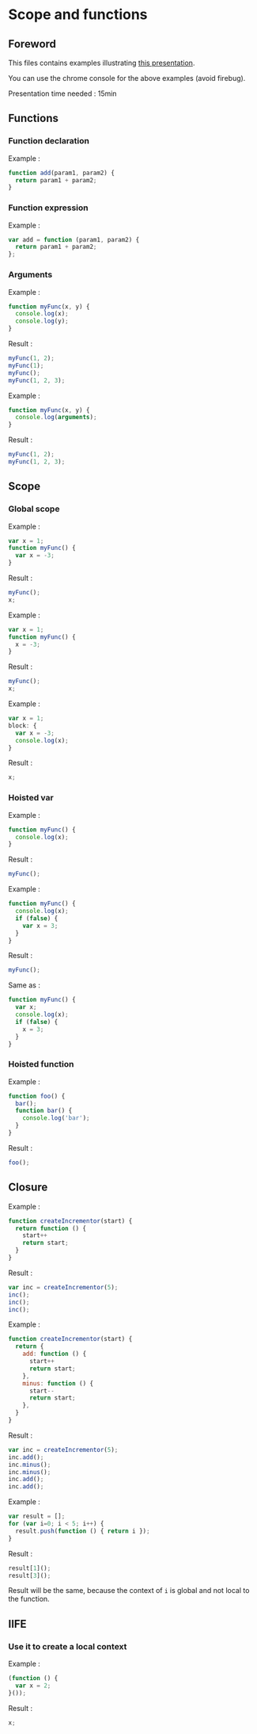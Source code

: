 # Scope and functions

## Foreword

This files contains examples illustrating [this presentation](https://prezi.com/3widspvzh9ck/javascript-scope-and-functions/).

You can use the chrome console for the above examples (avoid firebug).

Presentation time needed : 15min

## Functions

### Function declaration

Example :
```javascript
function add(param1, param2) {
  return param1 + param2;
}
```

### Function expression

Example :
```javascript
var add = function (param1, param2) {
  return param1 + param2;
};
```

### Arguments

Example :
```javascript
function myFunc(x, y) {
  console.log(x);
  console.log(y);
}
```

Result :
```javascript
myFunc(1, 2);
myFunc(1);
myFunc();
myFunc(1, 2, 3);
```

Example :
```javascript
function myFunc(x, y) {
  console.log(arguments);
}
```

Result :
```javascript
myFunc(1, 2);
myFunc(1, 2, 3);
```

## Scope

### Global scope

Example :
```javascript
var x = 1;
function myFunc() {
  var x = -3;
}
```

Result :
```javascript
myFunc();
x;
```

Example :
```javascript
var x = 1;
function myFunc() {
  x = -3;
}
```

Result :
```javascript
myFunc();
x;
```

Example :
```javascript
var x = 1;
block: {
  var x = -3;
  console.log(x);
}
```

Result :
```javascript
x;
```

### Hoisted var

Example :
```javascript
function myFunc() {
  console.log(x);
}
```

Result :
```javascript
myFunc();
```

Example :
```javascript
function myFunc() {
  console.log(x);
  if (false) {
    var x = 3;
  }
}
```

Result :
```javascript
myFunc();
```

Same as :
```javascript
function myFunc() {
  var x;
  console.log(x);
  if (false) {
    x = 3;
  }
}
```

### Hoisted function

Example :
```javascript
function foo() {
  bar();
  function bar() {
    console.log('bar');
  }
}
```

Result :
```javascript
foo();
```

## Closure

Example :
```javascript
function createIncrementor(start) {
  return function () {
    start++
    return start;
  }
}
```

Result :
```javascript
var inc = createIncrementor(5);
inc();
inc();
inc();
```

Example :
```javascript
function createIncrementor(start) {
  return {
    add: function () {
      start++
      return start;
    },
    minus: function () {
      start--
      return start;
    },
  }
}
```

Result :
```javascript
var inc = createIncrementor(5);
inc.add();
inc.minus();
inc.minus();
inc.add();
inc.add();

```

Example :
```javascript
var result = [];
for (var i=0; i < 5; i++) {
  result.push(function () { return i });
}
```

Result :
```javascript
result[1]();
result[3]();
```

Result will be the same, because the context of `i` is global and not local to the function. 

## IIFE

### Use it to create a local context

Example :
```javascript
(function () {
  var x = 2;
}());
```

Result :
```javascript
x;
```
